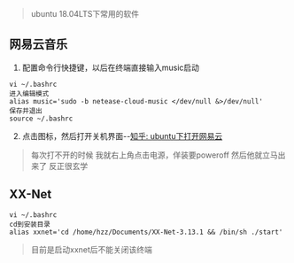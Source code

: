 
> ubuntu 18.04LTS下常用的软件


## 网易云音乐

1. 配置命令行快捷键，以后在终端直接输入music启动

```
vi ~/.bashrc
进入编辑模式
alias music='sudo -b netease-cloud-music </dev/null &>/dev/null'
保存并退出
source ~/.bashrc
```

2. 点击图标，然后打开关机界面--[知乎: ubuntu下打开网易云](https://www.zhihu.com/question/277330447)

> 每次打不开的时候
我就右上角点击电源，佯装要poweroff
然后他就立马出来了
反正很玄学


## XX-Net


```
vi ~/.bashrc
cd到安装目录
alias xxnet='cd /home/hzz/Documents/XX-Net-3.13.1 && /bin/sh ./start'
```

> 目前是启动xxnet后不能关闭该终端